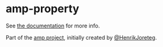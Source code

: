 # amp-property

See [the documentation](http://amp.ampersandjs.com#amp-property) for more info.

Part of the [amp project](http://amp.ampersandjs.com#amp-property), initially created by [@HenrikJoreteg](http://twitter.com/henrikjoreteg).